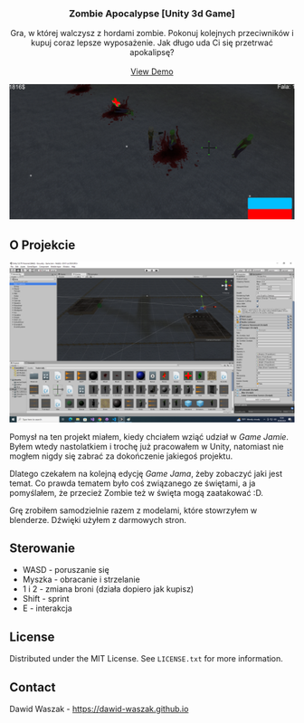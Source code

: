 <!-- Improved compatibility of back to top link: See: https://github.com/othneildrew/Best-README-Template/pull/73 -->
<a name="readme-top"></a>
<!--
*** Thanks for checking out the Best-README-Template. If you have a suggestion
*** that would make this better, please fork the repo and create a pull request
*** or simply open an issue with the tag "enhancement".
*** Don't forget to give the project a star!
*** Thanks again! Now go create something AMAZING! :D
-->



<!-- PROJECT SHIELDS -->
<!--
*** I'm using markdown "reference style" links for readability.
*** Reference links are enclosed in brackets [ ] instead of parentheses ( ).
*** See the bottom of this document for the declaration of the reference variables
*** for contributors-url, forks-url, etc. This is an optional, concise syntax you may use.
*** https://www.markdownguide.org/basic-syntax/#reference-style-links
-->


<!-- PROJECT LOGO -->
<div align="center">
  <h3 align="center">Zombie Apocalypse [Unity 3d Game]</h3>

  <p align="center">
    Gra, w której walczysz z hordami zombie. Pokonuj kolejnych przeciwników i kupuj coraz lepsze wyposażenie. Jak długo uda Ci się przetrwać apokalipsę?
    <br />
    <br />
    <a href="https://dawid-waszak.github.io/#projects">View Demo</a>
  </p>

  <img src="/images/Zombie-1.png" alt="">
</div>

<!-- ABOUT THE PROJECT -->
## O Projekcie

![Game Screen Shot][game-screenshot-2]

Pomysł na ten projekt miałem, kiedy chciałem wziąć udział w <i>Game Jamie</i>. Byłem wtedy nastolatkiem i trochę już pracowałem w Unity, natomiast nie mogłem nigdy się zabrać za dokończenie jakiegoś projektu.

Dlatego czekałem na kolejną edycję <i>Game Jama</i>, żeby zobaczyć jaki jest temat. Co prawda tematem było coś związanego ze świętami, a ja pomyślałem, że przecież Zombie też w święta mogą zaatakować :D.

Grę zrobiłem samodzielnie razem z modelami, które stowrzyłem w blenderze. Dźwięki użyłem z darmowych stron. 

<!-- GETTING STARTED -->
## Sterowanie

 * WASD - poruszanie się
 * Myszka - obracanie i strzelanie
 * 1 i 2 - zmiana broni (działa dopiero jak kupisz)
 * Shift - sprint
 * E - interakcja

<!-- LICENSE -->
## License

Distributed under the MIT License. See `LICENSE.txt` for more information.

<!-- CONTACT -->
## Contact

Dawid Waszak - https://dawid-waszak.github.io

<!-- MARKDOWN LINKS & IMAGES -->
<!-- https://www.markdownguide.org/basic-syntax/#reference-style-links -->
[game-screenshot]: images/Zombie-1.png
[game-screenshot-2]: images/Zombie-2.png
